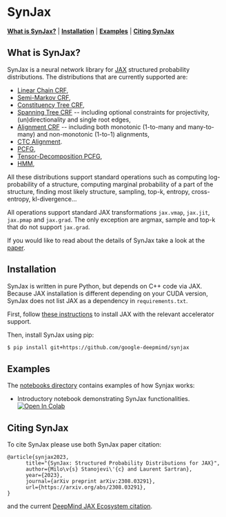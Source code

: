# SynJax

[**What is SynJax?**](#what-is-synjax)
| [**Installation**](#installation)
| [**Examples**](#examples)
| [**Citing SynJax**](#citing-synjax)

## What is SynJax?<a id="what-is-synjax"></a>

SynJax is a neural network library for [JAX](https://github.com/google/jax) structured probability
distributions. The distributions that are currently supported are:

* [Linear Chain CRF](https://github.com/google-deepmind/synjax/tree/master/synjax/_src/linear_chain_crf.py),
* [Semi-Markov CRF](https://github.com/google-deepmind/synjax/tree/master/synjax/_src/semi_markov_crf.py),
* [Constituency Tree CRF](https://github.com/google-deepmind/synjax/tree/master/synjax/_src/constituency_tree_crf.py),
* [Spanning Tree CRF](https://github.com/google-deepmind/synjax/tree/master/synjax/_src/spanning_tree_crf.py) -- including optional constraints for projectivity, (un)directionality and single root edges,
* [Alignment CRF](https://github.com/google-deepmind/synjax/tree/master/synjax/_src/alignment_simple.py) -- including both monotonic (1-to-many and many-to-many) and non-monotonic (1-to-1) alignments,
* [CTC Alignment](https://github.com/google-deepmind/synjax/tree/master/synjax/_src/ctc.py).
* [PCFG](https://github.com/google-deepmind/synjax/tree/master/synjax/_src/constituency_pcfg.py),
* [Tensor-Decomposition PCFG](https://github.com/google-deepmind/synjax/tree/master/synjax/_src/constituency_tensor_decomposition_pcfg.py),
* [HMM](https://github.com/google-deepmind/synjax/tree/master/synjax/_src/hmm.py),

All these distributions support standard operations such as computing log-probability of a structure, computing marginal probability of a part of the structure, finding most likely structure, sampling, top-k, entropy, cross-entropy, kl-divergence...

All operations support standard JAX transformations `jax.vmap`, `jax.jit`, `jax.pmap` and `jax.grad`. The only exception are argmax, sample and top-k that do not support `jax.grad`.

If you would like to read about the details of SynJax take a look at the [paper](https://arxiv.org/abs/2308.03291).

## Installation<a id="installation"></a>

SynJax is written in pure Python, but depends on C++ code via JAX.
Because JAX installation is different depending on your CUDA version,
SynJax does not list JAX as a dependency in `requirements.txt`.

First, follow [these instructions](https://github.com/google/jax#installation)
to install JAX with the relevant accelerator support.

Then, install SynJax using pip:

```bash
$ pip install git+https://github.com/google-deepmind/synjax
```

## Examples<a id="examples"></a>

The [notebooks directory](https://github.com/google-deepmind/synjax/tree/master/notebooks) contains examples of how Synjax works:

* Introductory notebook demonstrating SynJax functionalities. [![Open In Colab](https://colab.research.google.com/assets/colab-badge.svg)](https://colab.research.google.com/github/google-deepmind/synjax/blob/master/notebooks/introduction_to_synjax.ipynb)

## Citing SynJax<a id="citing-synjax"></a>

To cite SynJax please use both SynJax paper citation:

```
@article{synjax2023,
      title="{SynJax: Structured Probability Distributions for JAX}",
      author={Milo\v{s} Stanojevi\'{c} and Laurent Sartran},
      year={2023},
      journal={arXiv preprint arXiv:2308.03291},
      url={https://arxiv.org/abs/2308.03291},
}
```
and the current [DeepMind JAX Ecosystem citation](https://github.com/google-deepmind/jax/blob/main/deepmind2020jax.txt).

